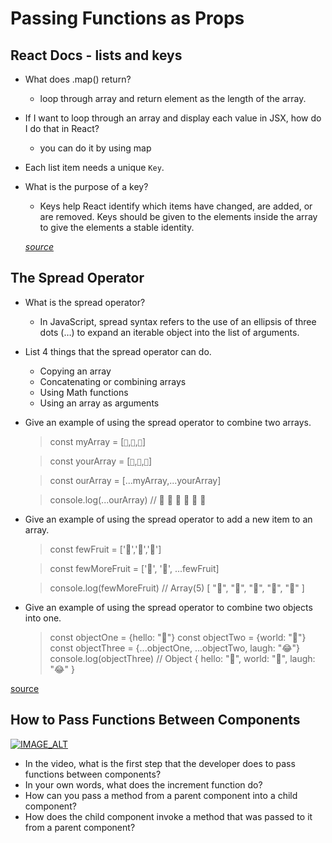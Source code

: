 # Passing Functions as Props

## React Docs - lists and keys
* What does .map() return?
    - loop through array and return element as the length of the array.  
* If I want to loop through an array and display each value in JSX, how do I do that in React?
    - you can do it by using map
* Each list item needs a unique `Key`.
* What is the purpose of a key?
    - Keys help React identify which items have changed, are added, or are removed. Keys should be given to the elements inside the array to give the elements a stable identity.

    *[source](https://reactjs.org/docs/lists-and-keys.html)*

## The Spread Operator

* What is the spread operator?
    - In JavaScript, spread syntax refers to the use of an ellipsis of three dots (…) to expand an iterable object into the list of arguments.
* List 4 things that the spread operator can do.
    - Copying an array
    - Concatenating or combining arrays
    - Using Math functions
    - Using an array as arguments
* Give an example of using the spread operator to combine two arrays.
    > const myArray = [`🤪`,`🐻`,`🎌`]

    > const yourArray = [`🙂`,`🤗`,`🤩`]

    > const ourArray = [...myArray,...yourArray]

    > console.log(...ourArray) // 🤪 🐻 🎌 🙂 🤗 🤩

* Give an example of using the spread operator to add a new item to an array.
    > const fewFruit = ['🍏','🍊','🍌']

    > const fewMoreFruit = ['🍉', '🍍', ...fewFruit]

    > console.log(fewMoreFruit) //  Array(5) [ "🍉", "🍍", "🍏", "🍊", "🍌" ]

* Give an example of using the spread operator to combine two objects into one.
    > const objectOne = {hello: "🤪"}
    > const objectTwo = {world: "🐻"}
    > const objectThree = {...objectOne, ...objectTwo, laugh: "😂"}
    > console.log(objectThree) // Object { hello: "🤪", world: "🐻", laugh: "😂" }

[source](https://medium.com/coding-at-dawn/how-to-use-the-spread-operator-in-javascript-b9e4a8b06fab)

## How to Pass Functions Between Components
[![IMAGE_ALT](https://img.youtube.com/vi/c05OL7XbwXU/0.jpg/default.jpg)](https://www.youtube.com/watch?v=c05OL7XbwXU)
* In the video, what is the first step that the developer does to pass functions between components?
* In your own words, what does the increment function do?
* How can you pass a method from a parent component into a child component?
* How does the child component invoke a method that was passed to it from a parent component?